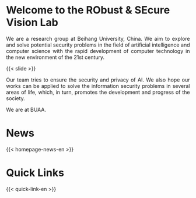 # Welcome to the RObust & SEcure Vision Lab

<p style="text-align:justify">
We are a research group at Beihang University, China. We aim to explore and solve potential security problems in the field of artificial intelligence and computer science with the rapid development of computer technology in the new environment of the 21st century.
</p>

{{< slide >}}

<p style="text-align:justify">
Our team tries to ensure the security and privacy of AI. We also hope our works can be applied to solve the information security problems in several areas of life, which, in turn, promotes the development and progress of the society.
</p>

<p style="text-align:justify">
We are at BUAA.
</p>

# News

{{< homepage-news-en >}}

# Quick Links

{{< quick-link-en >}}
